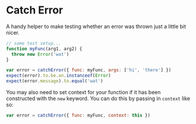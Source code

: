 Catch Error
===========

A handy helper to make testing whether an error was thrown just a little bit nicer.

```js
// some test setup...
function myFunc(arg1, arg2) {
  throw new Error('wat')
}

var error = catchError({ func: myFunc, args: ['hi', 'there'] })
expect(error).to.be.an.instanceof(Error)
expect(error.message).to.equal('wat')
```

You may also need to set context for your function if it has been constructed
with the `new` keyword. You can do this by passing in `context` like so:
```js
var error = catchError({ func: myFunc, context: this })
```
